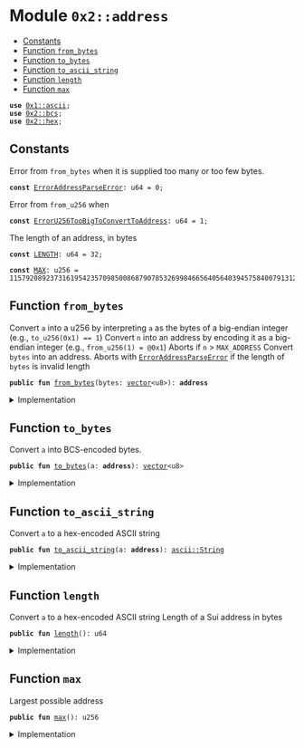 
<a name="0x2_address"></a>

# Module `0x2::address`



-  [Constants](#@Constants_0)
-  [Function `from_bytes`](#0x2_address_from_bytes)
-  [Function `to_bytes`](#0x2_address_to_bytes)
-  [Function `to_ascii_string`](#0x2_address_to_ascii_string)
-  [Function `length`](#0x2_address_length)
-  [Function `max`](#0x2_address_max)


<pre><code><b>use</b> <a href="">0x1::ascii</a>;
<b>use</b> <a href="bcs.md#0x2_bcs">0x2::bcs</a>;
<b>use</b> <a href="hex.md#0x2_hex">0x2::hex</a>;
</code></pre>



<a name="@Constants_0"></a>

## Constants


<a name="0x2_address_ErrorAddressParseError"></a>

Error from <code>from_bytes</code> when it is supplied too many or too few bytes.


<pre><code><b>const</b> <a href="address.md#0x2_address_ErrorAddressParseError">ErrorAddressParseError</a>: u64 = 0;
</code></pre>



<a name="0x2_address_ErrorU256TooBigToConvertToAddress"></a>

Error from <code>from_u256</code> when


<pre><code><b>const</b> <a href="address.md#0x2_address_ErrorU256TooBigToConvertToAddress">ErrorU256TooBigToConvertToAddress</a>: u64 = 1;
</code></pre>



<a name="0x2_address_LENGTH"></a>

The length of an address, in bytes


<pre><code><b>const</b> <a href="address.md#0x2_address_LENGTH">LENGTH</a>: u64 = 32;
</code></pre>



<a name="0x2_address_MAX"></a>



<pre><code><b>const</b> <a href="address.md#0x2_address_MAX">MAX</a>: u256 = 115792089237316195423570985008687907853269984665640564039457584007913129639935;
</code></pre>



<a name="0x2_address_from_bytes"></a>

## Function `from_bytes`

Convert <code>a</code> into a u256 by interpreting <code>a</code> as the bytes of a big-endian integer
(e.g., <code>to_u256(0x1) == 1</code>)
Convert <code>n</code> into an address by encoding it as a big-endian integer (e.g., <code>from_u256(1) = @0x1</code>)
Aborts if <code>n</code> > <code>MAX_ADDRESS</code>
Convert <code>bytes</code> into an address.
Aborts with <code><a href="address.md#0x2_address_ErrorAddressParseError">ErrorAddressParseError</a></code> if the length of <code>bytes</code> is invalid length


<pre><code><b>public</b> <b>fun</b> <a href="address.md#0x2_address_from_bytes">from_bytes</a>(bytes: <a href="">vector</a>&lt;u8&gt;): <b>address</b>
</code></pre>



<details>
<summary>Implementation</summary>


<pre><code><b>public</b> <b>fun</b> <a href="address.md#0x2_address_from_bytes">from_bytes</a>(bytes: <a href="">vector</a>&lt;u8&gt;): <b>address</b>{
    bcs::to_address(bytes)
}
</code></pre>



</details>

<a name="0x2_address_to_bytes"></a>

## Function `to_bytes`

Convert <code>a</code> into BCS-encoded bytes.


<pre><code><b>public</b> <b>fun</b> <a href="address.md#0x2_address_to_bytes">to_bytes</a>(a: <b>address</b>): <a href="">vector</a>&lt;u8&gt;
</code></pre>



<details>
<summary>Implementation</summary>


<pre><code><b>public</b> <b>fun</b> <a href="address.md#0x2_address_to_bytes">to_bytes</a>(a: <b>address</b>): <a href="">vector</a>&lt;u8&gt; {
    <a href="../doc/bcs.md#0x1_bcs_to_bytes">bcs::to_bytes</a>(&a)
}
</code></pre>



</details>

<a name="0x2_address_to_ascii_string"></a>

## Function `to_ascii_string`

Convert <code>a</code> to a hex-encoded ASCII string


<pre><code><b>public</b> <b>fun</b> <a href="address.md#0x2_address_to_ascii_string">to_ascii_string</a>(a: <b>address</b>): <a href="_String">ascii::String</a>
</code></pre>



<details>
<summary>Implementation</summary>


<pre><code><b>public</b> <b>fun</b> <a href="address.md#0x2_address_to_ascii_string">to_ascii_string</a>(a: <b>address</b>): <a href="_String">ascii::String</a> {
    <a href="_string">ascii::string</a>(<a href="hex.md#0x2_hex_encode">hex::encode</a>(<a href="address.md#0x2_address_to_bytes">to_bytes</a>(a)))
}
</code></pre>



</details>

<a name="0x2_address_length"></a>

## Function `length`

Convert <code>a</code> to a hex-encoded ASCII string
Length of a Sui address in bytes


<pre><code><b>public</b> <b>fun</b> <a href="address.md#0x2_address_length">length</a>(): u64
</code></pre>



<details>
<summary>Implementation</summary>


<pre><code><b>public</b> <b>fun</b> <a href="address.md#0x2_address_length">length</a>(): u64 {
    <a href="address.md#0x2_address_LENGTH">LENGTH</a>
}
</code></pre>



</details>

<a name="0x2_address_max"></a>

## Function `max`

Largest possible address


<pre><code><b>public</b> <b>fun</b> <a href="address.md#0x2_address_max">max</a>(): u256
</code></pre>



<details>
<summary>Implementation</summary>


<pre><code><b>public</b> <b>fun</b> <a href="address.md#0x2_address_max">max</a>(): u256 {
    <a href="address.md#0x2_address_MAX">MAX</a>
}
</code></pre>



</details>
